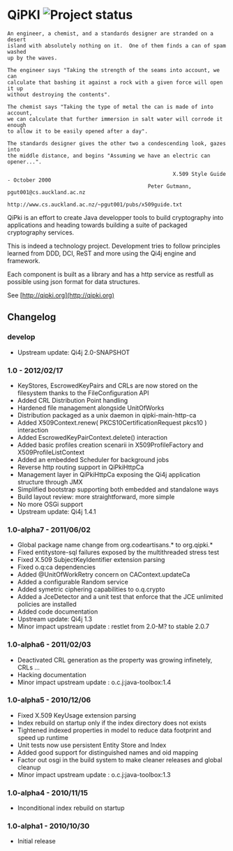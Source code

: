 # QiPKI ![Project status](http://stillmaintained.com/eskatos/qipki.png)


    An engineer, a chemist, and a standards designer are stranded on a desert
    island with absolutely nothing on it.  One of them finds a can of spam washed
    up by the waves.

    The engineer says "Taking the strength of the seams into account, we can
    calculate that bashing it against a rock with a given force will open it up
    without destroying the contents".

    The chemist says "Taking the type of metal the can is made of into account,
    we can calculate that further immersion in salt water will corrode it enough
    to allow it to be easily opened after a day".

    The standards designer gives the other two a condescending look, gazes into
    the middle distance, and begins "Assuming we have an electric can opener...".

                                                         X.509 Style Guide - October 2000
                                                 Peter Gutmann, pgut001@cs.auckland.ac.nz
                                 http://www.cs.auckland.ac.nz/~pgut001/pubs/x509guide.txt


QiPki is an effort to create Java developper tools to build cryptography into applications and heading towards building
a suite of packaged cryptography services.

This is indeed a technology project. Development tries to follow principles learned from DDD, DCI, ReST and more using
the Qi4j engine and framework.

Each component is built as a library and has a http service as restfull as possible using json format for data structures.

See [http://qipki.org](http://qipki.org)

## Changelog

### develop

* Upstream update: Qi4j 2.0-SNAPSHOT

### 1.0 - 2012/02/17

* KeyStores, EscrowedKeyPairs and CRLs are now stored on the filesystem thanks to the FileConfiguration API
* Added CRL Distribution Point handling
* Hardened file management alongside UnitOfWorks
* Distribution packaged as a unix daemon in qipki-main-http-ca
* Added X509Context.renew( PKCS10CertificationRequest pkcs10 ) interaction
* Added EscrowedKeyPairContext.delete() interaction
* Added basic profiles creation scenarii in X509ProfileFactory and X509ProfileListContext
* Added an embedded Scheduler for background jobs
* Reverse http routing support in QiPkiHttpCa
* Management layer in QiPkiHttpCa exposing the Qi4j application structure through JMX
* Simplified bootstrap supporting both embedded and standalone ways
* Build layout review: more straightforward, more simple
* No more OSGi support
* Upstream update: Qi4j 1.4.1

### 1.0-alpha7 - 2011/06/02

* Global package name change from org.codeartisans.* to org.qipki.*
* Fixed entitystore-sql failures exposed by the multithreaded stress test
* Fixed X.509 SubjectKeyIdentifier extension parsing
* Fixed o.q:ca dependencies
* Added @UnitOfWorkRetry concern on CAContext.updateCa
* Added a configurable Random service
* Added symetric ciphering capabilities to o.q.crypto
* Added a JceDetector and a unit test that enforce that the JCE unlimited policies are installed
* Added code documentation
* Upstream update: Qi4j 1.3
* Minor impact upstream update : restlet from 2.0-M? to stable 2.0.7

### 1.0-alpha6 - 2011/02/03

* Deactivated CRL generation as the property was growing infinetely, CRLs ...
* Hacking documentation
* Minor impact upstream update : o.c.j:java-toolbox:1.4

### 1.0-alpha5 - 2010/12/06

* Fixed X.509 KeyUsage extension parsing
* Index rebuild on startup only if the index directory does not exists
* Tightened indexed properties in model to reduce data footprint and speed up runtime
* Unit tests now use persistent Entity Store and Index
* Added good support for distinguished names and oid mapping
* Factor out osgi in the build system to make cleaner releases and global cleanup
* Minor impact upstream update : o.c.j:java-toolbox:1.3

### 1.0-alpha4 - 2010/11/15

* Inconditional index rebuild on startup

### 1.0-alpha1 - 2010/10/30

* Initial release

